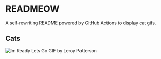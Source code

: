 # READMEOW

A self-rewriting README powered by GitHub Actions to display cat gifs.

## Cats

![Im Ready Lets Go GIF by Leroy Patterson](https://media2.giphy.com/media/CjmvTCZf2U3p09Cn0h/200.gif?cid=9acd02dapfs42dc7k7nz9qm0v4f12209lhezu9hg2o4sdy3w&ep=v1_gifs_search&rid=200.gif&ct=g)
